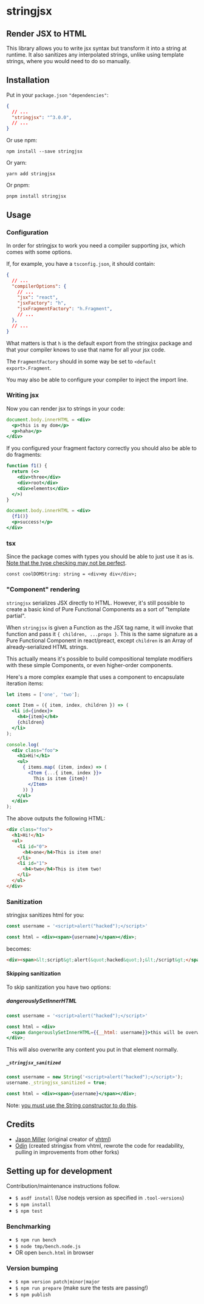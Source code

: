 # stringjsx

## Render JSX to HTML

This library allows you to write jsx syntax but transform it into a string at
runtime. It also sanitizes any interpolated strings, unlike using template
strings, where you would need to do so manually.

## Installation

Put in your `package.json` `"dependencies"`:
```json
{
  // ...
  "stringjsx": "^3.0.0",
  // ...
}
```

Or use npm:

`npm install --save stringjsx`

Or yarn:

`yarn add stringjsx`

Or pnpm:

`pnpm install stringjsx`

## Usage

### Configuration

In order for stringjsx to work you need a compiler supporting jsx, which comes with
some options.

If, for example, you have a `tsconfig.json`, it should contain:

```json
{
  // ...
  "compilerOptions": {
    // ...
    "jsx": "react",
    "jsxFactory": "h",
    "jsxFragmentFactory": "h.Fragment",
    // ...
  },
  // ...
}
```

What matters is that `h` is the default export from the stringjsx
package and that your compiler knows to use that name for all your jsx code.

The `FragmentFactory` should in some way be set to `<default export>.Fragment`.

You may also be able to configure your compiler to inject the import line.

### Writing jsx

Now you can render jsx to strings in your code:

```jsx
document.body.innerHTML = <div>
  <p>this is my dom</p>
  <p>haha</p>
</div>
```

If you configured your fragment factory correctly you should also be able to
do fragments:

```jsx
function f1() {
  return (<>
    <div>three</div>
    <div>root</div>
    <div>elements</div>
  </>)
}

document.body.innerHTML = <div>
  {f1()}
  <p>success!</p>
</div>
```

### tsx

Since the package comes with types you should be able to just use it as is.
[Note that the type checking may not be perfect](https://github.com/developit/vhtml/issues/19#issuecomment-757658538).

```tsx
const coolDOMString: string = <div>my div</div>;
```

### "Component" rendering

`stringjsx` serializes JSX directly to HTML.
However, it's still possible to create a basic kind of Pure Functional Components as a sort of "template partial".

When `stringjsx` is given a Function as the JSX tag name, it will invoke that function and pass it `{ children, ...props }`.
This is the same signature as a Pure Functional Component in react/preact, except `children` is an Array of already-serialized HTML strings.

This actually means it's possible to build compositional template modifiers with these simple Components, or even higher-order components.

Here's a more complex example that uses a component to encapsulate iteration items:

```jsx
let items = ['one', 'two'];

const Item = ({ item, index, children }) => (
  <li id={index}>
    <h4>{item}</h4>
    {children}
  </li>
);

console.log(
  <div class="foo">
    <h1>Hi!</h1>
    <ul>
      { items.map( (item, index) => (
        <Item {...{ item, index }}>
          This is item {item}!
        </Item>
      )) }
    </ul>
  </div>
);
```

The above outputs the following HTML:

```html
<div class="foo">
  <h1>Hi!</h1>
  <ul>
    <li id="0">
      <h4>one</h4>This is item one!
    </li>
    <li id="1">
      <h4>two</h4>This is item two!
    </li>
  </ul>
</div>
```

### Sanitization

stringjsx sanitizes html for you:

```jsx
const username = '<script>alert("hacked");</script>'

const html = <div><span>{username}</span></div>;
```

becomes:

```html
<div><span>&lt;script&gt;alert(&quot;hacked&quot;);&lt;/script&gt;</span></div>
```

#### Skipping sanitization

To skip sanitization you have two options:

##### dangerouslySetInnerHTML

```jsx
const username = '<script>alert("hacked");</script>'

const html = <div>
  <span dangerouslySetInnerHTML={{__html: username}}>this will be overwritten</span>
</div>;
```

This will also overwrite any content you put in that element normally.

##### `_stringjsx_sanitized`

```jsx
const username = new String('<script>alert("hacked");</script>');
username._stringjsx_sanitized = true;

const html = <div><span>{username}</span></div>;
```

Note: [you must use the String constructor to do this](./misc/typescript_string.md#what-is-a-string-and-why-is-it-not-a-string).

## Credits

- [Jason Miller](https://github.com/developit) (original creator of [vhtml](https://github.com/developit/vhtml))
- [Odin](https://github.com/odinhb) (created stringjsx from vhtml, rewrote the code for readability, pulling in improvements from other forks)

## Setting up for development

Contribution/maintenance instructions follow.

- `$ asdf install` (Use nodejs version as specified in `.tool-versions`)
- `$ npm install`
- `$ npm test`

### Benchmarking

- `$ npm run bench`
- `$ node tmp/bench.node.js`
- OR open `bench.html` in browser

### Version bumping

- `$ npm version patch|minor|major`
- `$ npm run prepare` (make sure the tests are passing!)
- `$ npm publish`

